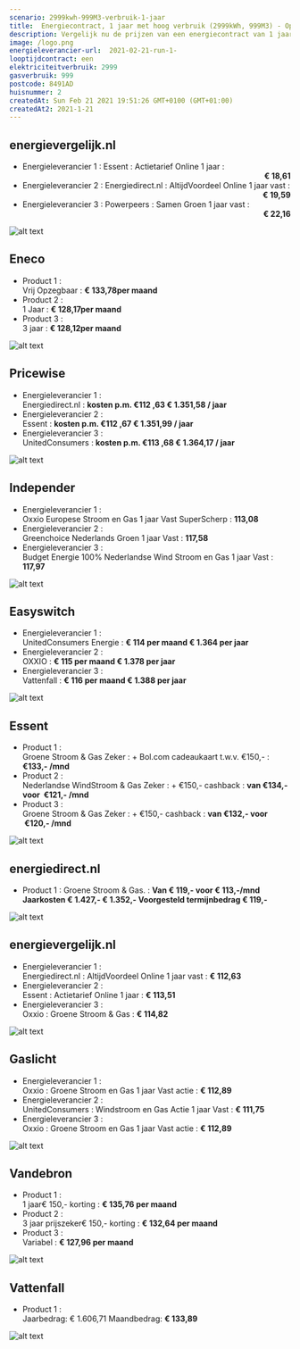 ```yaml
---
scenario: 2999kwh-999M3-verbruik-1-jaar  
title:  Energiecontract, 1 jaar met hoog verbruik (2999kWh, 999M3) - Open en Sluit
description: Vergelijk nu de prijzen van een energiecontract van 1 jaar - hoogverbruik  
image: /logo.png  
energieleverancier-url:  2021-02-21-run-1-  
looptijdcontract: een  
elektriciteitverbruik: 2999  
gasverbruik: 999  
postcode: 8491AD  
huisnummer: 2  
createdAt: Sun Feb 21 2021 19:51:26 GMT+0100 (GMT+01:00)  
createdAt2: 2021-1-21  
---
```




<div class="tarievenblok">

## energievergelijk.nl    
   
- Energieleverancier 1 :  Essent  : Actietarief Online 1 jaar   : <div class="tarief" style="text-align: right">**€ 18,61**</div>  
- Energieleverancier 2 :  Energiedirect.nl : AltijdVoordeel Online 1 jaar vast   : <div class="tarief" style="text-align: right">**€ 19,59**</div>  
- Energieleverancier 3 :  Powerpeers :  Samen Groen 1 jaar vast   : <div class="tarief" style="text-align: right">**€ 22,16**</div>  
 

<div x-data={show:false}><a x-on:click.prevent="show=!show" x-text="show ? 'Verberg schermprint' : 'Toon schermprint'" class="text-gray-200 focus:outline-none"></a><div x-show="show" class="tarievenimg">

![alt text](/img/el/energievergelijk-2999kwh-999M3-verbruik-1-jaar-week7.png "Vergelijk energietarieven energievergelijk.nl")

</div></div>
</div>




## Eneco    
   
- Product 1 :  <br>Vrij Opzegbaar  : **€ 133,78per maand**  
- Product 2 :  <br>1 Jaar : **€ 128,17per maand**   
- Product 3 :  <br>3 jaar :  **€ 128,12per maand**  
 


<div x-data={show:false}><a x-on:click.prevent="show=!show" x-text="show ? 'Verberg schermprint' : 'Toon schermprint'" class="text-gray-200 focus:outline-none"></a><div x-show="show" class="tarievenimg">
      
![alt text](/img/el/eneco-2999kwh-999M3-verbruik-1-jaar-week7.png "Vergelijk energietarieven Eneco")

</div></div>
 


 








## Pricewise    
    
- Energieleverancier 1 :  <br>Energiedirect.nl  :  **kosten p.m. €112 ,63 € 1.351,58 / jaar**  
- Energieleverancier 2 :  <br>Essent :  **kosten p.m. €112 ,67 € 1.351,99 / jaar**  
- Energieleverancier 3 :  <br>UnitedConsumers :  **kosten p.m. €113 ,68 € 1.364,17 / jaar** 
 

<div x-data={show:false}><a x-on:click.prevent="show=!show" x-text="show ? 'Verberg schermprint' : 'Toon schermprint'" class="more-link"></a><div x-show="show">

![alt text](/img/el/pricewise-2999kwh-999M3-verbruik-1-jaar-week7.png "Vergelijk energietarieven Pricewise")

</div></div>
 



## Independer    
  
- Energieleverancier 1 :  <br>Oxxio Europese Stroom en Gas 1 jaar Vast SuperScherp  :  **113,08**  
- Energieleverancier 2 :  <br>Greenchoice Nederlands Groen 1 jaar Vast :  **117,58**  
- Energieleverancier 3 :  <br>Budget Energie 100% Nederlandse Wind Stroom en Gas 1 jaar Vast :  **117,97**  

<div x-data={show:false}><a x-on:click.prevent="show=!show" x-text="show ? 'Verberg schermprint' : 'Toon schermprint'" class="more-link"></a><div x-show="show">

![alt text](/img/el/independer-2999kwh-999M3-verbruik-1-jaar-week7.png "Vergelijk energietarieven Independer")

</div></div>



## Easyswitch    
 
- Energieleverancier 1 :  <br>UnitedConsumers Energie  : **€ 114 per maand € 1.364 per jaar**   
- Energieleverancier 2 :  <br>OXXIO : **€ 115 per maand € 1.378 per jaar**  
- Energieleverancier 3 :  <br>Vattenfall :  **€ 116 per maand € 1.388 per jaar**   
 

<div x-data={show:false}><a x-on:click.prevent="show=!show" x-text="show ? 'Verberg schermprint' : 'Toon schermprint'" class="more-link"></a><div x-show="show">

![alt text](/img/el/easyswitch-2999kwh-999M3-verbruik-1-jaar-week7.png "Vergelijk energietarieven Easyswitch")

</div></div>


## Essent    
  
- Product 1 :  <br>Groene Stroom & Gas Zeker  : + Bol.com cadeaukaart t.w.v. €150,-  : **€133,- /mnd**  
- Product 2 :  <br>Nederlandse WindStroom & Gas Zeker : + €150,- cashback  : **van €134,- voor  €121,- /mnd**  
- Product 3 :  <br>Groene Stroom & Gas Zeker :  + €150,- cashback  : **van €132,- voor  €120,- /mnd**  
 
<div x-data={show:false}><a x-on:click.prevent="show=!show" x-text="show ? 'Verberg schermprint' : 'Toon schermprint'" class="more-link"></a><div x-show="show">

![alt text](/img/el/essent-2999kwh-999M3-verbruik-1-jaar-week7.png "Vergelijk energietarieven Essent")

</div></div>


## energiedirect.nl    

- Product 1 :  Groene Stroom & Gas.  : **Van € 119,- voor € 113,-/mnd Jaarkosten € 1.427,- € 1.352,- Voorgesteld termijnbedrag € 119,-**  
 
<div x-data={show:false}><a x-on:click.prevent="show=!show" x-text="show ? 'Verberg schermprint' : 'Toon schermprint'" class="more-link"></a><div x-show="show">

![alt text](/img/el/energiedirect-2999kwh-999M3-verbruik-1-jaar-week7.png "Vergelijk energietarieven Vattenfall")
</div></div>




## energievergelijk.nl    
   
- Energieleverancier 1 :  <br>Energiedirect.nl  : AltijdVoordeel Online 1 jaar vast   : **€ 112,63**  
- Energieleverancier 2 :  <br>Essent : Actietarief Online 1 jaar   : **€ 113,51**  
- Energieleverancier 3 :  <br>Oxxio :  Groene Stroom & Gas   : **€ 114,82**  
 

<div x-data={show:false}><a x-on:click.prevent="show=!show" x-text="show ? 'Verberg schermprint' : 'Toon schermprint'" class="more-link"></a><div x-show="show">

![alt text](/img/el/energievergelijk-2999kwh-999M3-verbruik-1-jaar-week7.png "Vergelijk energietarieven energievergelijk.nl")

</div></div>

## Gaslicht    
  
- Energieleverancier 1 : <br>Oxxio : Groene Stroom en Gas 1 jaar Vast actie : **€ 112,89**   
- Energieleverancier 2 : <br>UnitedConsumers : Windstroom en Gas Actie 1 jaar Vast : **€ 111,75**   
- Energieleverancier 3 : <br>Oxxio : Groene Stroom en Gas 1 jaar Vast actie : **€ 112,89**  



<div x-data={show:false}><a x-on:click.prevent="show=!show" x-text="show ? 'Verberg schermprint' : 'Toon schermprint'" class="more-link"></a><div x-show="show">

![alt text](/img/el/gaslicht-2999kwh-999M3-verbruik-1-jaar-week7.png "Vergelijk energietarieven gaslicht")

</div></div>



## Vandebron    

- Product 1 :  <br>1 jaar€ 150,- korting  :  **€ 135,76 per maand**   
- Product 2 :  <br>3 jaar prijszeker€ 150,- korting :  **€ 132,64 per maand**  
- Product 3 :  <br>Variabel :  **€ 127,96 per maand**   
 
<div x-data={show:false}><a x-on:click.prevent="show=!show" x-text="show ? 'Verberg schermprint' : 'Toon schermprint'" class="more-link"></a><div x-show="show">

![alt text](/img/el/vandebron-2999kwh-999M3-verbruik-1-jaar-week7.png "Vergelijk energietarieven VandeBron")

</div></div>



## Vattenfall    
  
- Product 1 : <br>Jaarbedrag: € 1.606,71  Maandbedrag: **€ 133,89**   

<div x-data={show:false}><a x-on:click.prevent="show=!show" x-text="show ? 'Verberg schermprint' : 'Toon schermprint'" class="more-link"></a><div x-show="show">

![alt text](/img/el/vattenfall-2999kwh-999M3-verbruik-1-jaar-week7.png "Vergelijk energietarieven Vattenfall")
</div></div>


